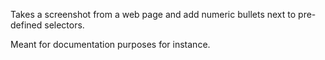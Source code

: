 Takes a screenshot from a web page and add numeric bullets next to pre-defined selectors.

Meant for documentation purposes for instance.

